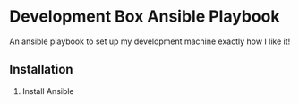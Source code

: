 # Development Box Ansible Playbook

An ansible playbook to set up my development machine exactly how I like it!

## Installation

1. Install Ansible
